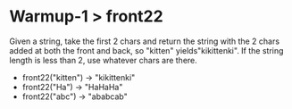 # Warmup-1 > front22

Given a string, take the first 2 chars and return the string with the 2 chars added at both the front and back, so "kitten" yields"kikittenki". If the string length is less than 2, use whatever chars are there.

- front22("kitten") → "kikittenki"
- front22("Ha") → "HaHaHa"
- front22("abc") → "ababcab"
